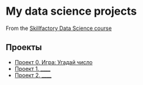 # My data science projects
From the [Skillfactory Data Science course](https://skillfactory.ru/data-scientist)

## Проекты

* [Проект 0. Игра: Угадай число](https://github.com/eisakhanov/sf_ds_module3/tree/main/project_0)
* [Проект 1. ____](____)
* [Проект 2. ____](____)

